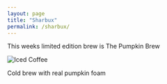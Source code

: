 ```yaml
---
layout: page
title: "Sharbux"
permalink: /sharbux/
---
```

This weeks limited edition brew is The Pumpkin Brew


![Iced Coffee](/assets/pumpkin.jpg)


Cold brew with real pumpkin foam